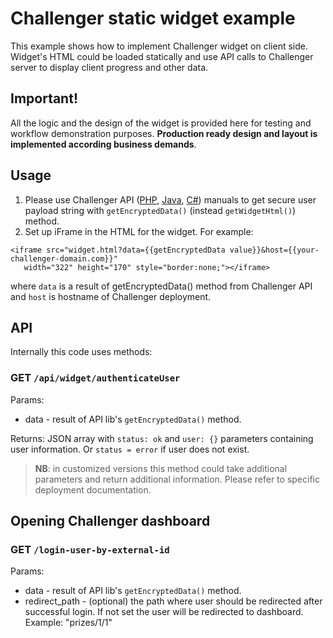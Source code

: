# Challenger static widget example
This example shows how to implement Challenger widget on client side. Widget's HTML could be loaded statically and use API calls to Challenger server to display client progress and other data.

## Important!
All the logic and the design of the widget is provided here for testing and workflow demonstration purposes. **Production ready design and layout is implemented according business demands**.

## Usage
1. Please use Challenger API ([PHP](https://github.com/challenger-platform/challenger-api-client-php), [Java](https://github.com/challenger-platform/challenger-api-client-java), [C#](https://github.com/challenger-platform/challenger-api-client-csharp)) manuals to get secure user payload string with `getEncryptedData()` (instead `getWidgetHtml()`) method.
2. Set up iFrame in the HTML for the widget. For example:
```
<iframe src="widget.html?data={{getEncryptedData value}}&host={{your-challenger-domain.com}}"
   width="322" height="170" style="border:none;"></iframe>
```
where `data` is a result of getEncryptedData() method from Challenger API and `host` is hostname of Challenger deployment.

## API
Internally this code uses methods:

### GET `/api/widget/authenticateUser`
Params:
* data - result of API lib's `getEncryptedData()` method.

Returns: JSON array with `status: ok` and `user: {}` parameters containing user information. Or `status = error` if user does not exist.

> **NB**: in customized versions this method could take additional parameters and return additional information. Please refer to specific deployment documentation.

## Opening Challenger dashboard
### GET `/login-user-by-external-id`
Params:
* data - result of API lib's `getEncryptedData()` method.
* redirect_path - (optional) the path where user should be redirected after successful login. If not set the user will be redirected to dashboard. Example: "prizes/1/1"
